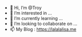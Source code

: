 - 👋 Hi, I’m @Troy
- 👀 I’m interested in ...
- 🌱 I’m currently learning ...
- 💞️ I’m looking to collaborate on ...
- 📫 My Blog : https://lalalalisa.me

<!---
Code-Dramatist/Code-Dramatist is a ✨ special ✨ repository because its `README.md` (this file) appears on your GitHub profile.
You can click the Preview link to take a look at your changes.
--->
